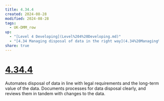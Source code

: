 ```yaml
---
title: 4.34.4
created: 2024-08-28
modified: 2024-08-28
tags:
  - UK-DMM_row
up:
  - "[Level 4 Developing](Level%204%20Developing.md)"
  - "[4.34 Managing disposal of data in the right way](4.34%20Managing%20disposal%20of%20data%20in%20the%20right%20way.md)"
share: true
---
```

# [4.34.4](4.34.4.md)

Automates disposal of data in line with legal requirements and the long-term value of the data. Documents processes for data disposal clearly, and reviews them in tandem with changes to the data.
